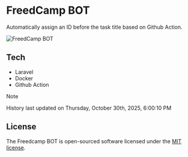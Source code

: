 # FreedCamp BOT

Automatically assign an ID before the task title based on Github Action.

![FreedCamp BOT](https://repository-images.githubusercontent.com/737932867/7d34798b-2680-471c-b089-a78a718d3d6a)

## Tech

- Laravel
- Docker
- Github Action

> [!NOTE]  
> History last updated on Thursday, October 30th, 2025, 6:00:10 PM

## License

The Freedcamp BOT is open-sourced software licensed under the [MIT license](https://opensource.org/licenses/MIT).
